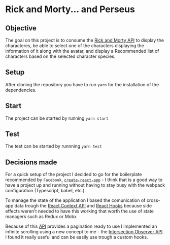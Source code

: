 # Rick and Morty... and Perseus

## Objective

The goal on this project is to consume the [Rick and Morty API](https://rickandmortyapi.com/) to display the characteres, be able to select one of the characters displaying the information of it along with the avatar, and display a Recommended list of characters based on the selected character species.

## Setup

After cloning the repository you have to run `yarn` for the installation of the dependencies.

## Start

The project can be started by running `yarn start`

## Test

The test can be started by runnning `yarn test`

## Decisions made

For a quick setup of the project I decided to go for the boilerplate recommended by `Facebook`, [`create-react-app`](https://create-react-app.dev/) - I think that is a good way to have a project up and running without having to stay busy with the webpack configuration (Typescript, babel, etc.).

To manage the state of the application I based the comunication of cross-app data trough the [React Context API](https://reactjs.org/docs/context.html) and [React Hooks](https://reactjs.org/docs/hooks-intro.html) because side effects weren't needed to have this working that worth the use of state managers such as Redux or Mobx

Because of this [API](https://rickandmortyapi.com) provides a pagination ready to use I implemented an infinite scrolling using a new concept to me - the [Intersection Observer API](https://developer.mozilla.org/en-US/docs/Web/API/Intersection_Observer_API). I found it really useful and can be easily use trough a custom hooks.
